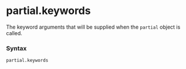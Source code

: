 # partial.keywords

The keyword arguments that will be supplied when the `partial` object is called.

### Syntax

```python
partial.keywords
```
